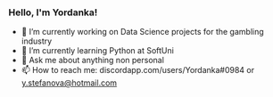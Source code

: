 ### Hello, I'm Yordanka!

- 🔭 I’m currently working on Data Science projects for the gambling industry
- 🌱 I’m currently learning Python at SoftUni
- 💬 Ask me about anything non personal
- 📫 How to reach me: discordapp.com/users/Yordanka#0984 or y.stefanova@hotmail.com
